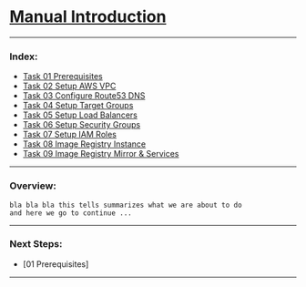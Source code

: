 # [Manual Introduction](../manual/)

--------------------------------------------------------------------------------
### Index:
  + [Task 01 Prerequisites]
  + [Task 02 Setup AWS VPC]
  + [Task 03 Configure Route53 DNS]
  + [Task 04 Setup Target Groups]
  + [Task 05 Setup Load Balancers]
  + [Task 06 Setup Security Groups]
  + [Task 07 Setup IAM Roles]
  + [Task 08 Image Registry Instance]
  + [Task 09 Image Registry Mirror & Services]
--------------------------------------------------------------------------------
### Overview:
```
bla bla bla this tells summarizes what we are about to do
and here we go to continue ...
```
---------------------------------------------------------------------------------
### Next Steps:
  + [01 Prerequisites]
--------------------------------------------------------------------------------
[Task 01 Prerequisites]:manual/01_Prerequisites.md
[Task 02 Setup AWS VPC]:manual/02_SetupVPC.md
[Task 03 Configure Route53 DNS]:manual/03_Route53DNS.md
[Task 04 Setup Target Groups]:manual/04_TargetGroups.md
[Task 05 Setup Load Balancers]:manual/05_LoadBalancers.md
[Task 06 Setup Security Groups]:manual/06_SecurityGroups.md
[Task 07 Setup IAM Roles]:manual/07_IAMRoles.md
[Task 08 Image Registry Instance]:manual/08_ImageRegistryInstance.md
[Task 09 Image Registry Mirror & Services]:manual/09_ImageRegistryServices.md


